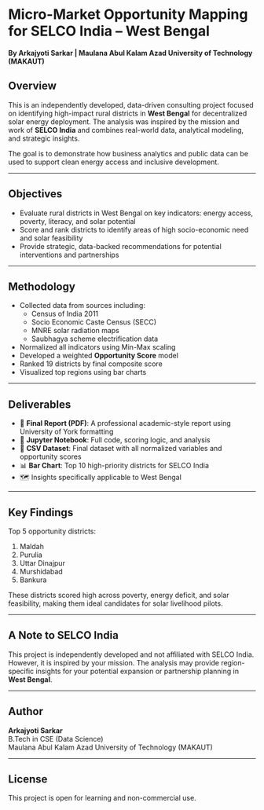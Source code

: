 # Micro-Market Opportunity Mapping for SELCO India – West Bengal  
**By Arkajyoti Sarkar | Maulana Abul Kalam Azad University of Technology (MAKAUT)**

## Overview

This is an independently developed, data-driven consulting project focused on identifying high-impact rural districts in **West Bengal** for decentralized solar energy deployment. The analysis was inspired by the mission and work of **SELCO India** and combines real-world data, analytical modeling, and strategic insights.

The goal is to demonstrate how business analytics and public data can be used to support clean energy access and inclusive development.

---

## Objectives

- Evaluate rural districts in West Bengal on key indicators: energy access, poverty, literacy, and solar potential  
- Score and rank districts to identify areas of high socio-economic need and solar feasibility  
- Provide strategic, data-backed recommendations for potential interventions and partnerships

---

## Methodology

- Collected data from sources including:
  - Census of India 2011
  - Socio Economic Caste Census (SECC)
  - MNRE solar radiation maps
  - Saubhagya scheme electrification data
- Normalized all indicators using Min-Max scaling
- Developed a weighted **Opportunity Score** model
- Ranked 19 districts by final composite score
- Visualized top regions using bar charts

---

## Deliverables

- 📄 **Final Report (PDF)**: A professional academic-style report using University of York formatting  
- 📓 **Jupyter Notebook**: Full code, scoring logic, and analysis  
- 📁 **CSV Dataset**: Final dataset with all normalized variables and opportunity scores  
- 📊 **Bar Chart**: Top 10 high-priority districts for SELCO India  
- 🗺️ Insights specifically applicable to West Bengal

---

## Key Findings

Top 5 opportunity districts:
1. Maldah  
2. Purulia  
3. Uttar Dinajpur  
4. Murshidabad  
5. Bankura

These districts scored high across poverty, energy deficit, and solar feasibility, making them ideal candidates for solar livelihood pilots.

---

## A Note to SELCO India

This project is independently developed and not affiliated with SELCO India. However, it is inspired by your mission. The analysis may provide region-specific insights for your potential expansion or partnership planning in **West Bengal**.

---

## Author

**Arkajyoti Sarkar**  
B.Tech in CSE (Data Science)  
Maulana Abul Kalam Azad University of Technology (MAKAUT)

---

## License

This project is open for learning and non-commercial use.
